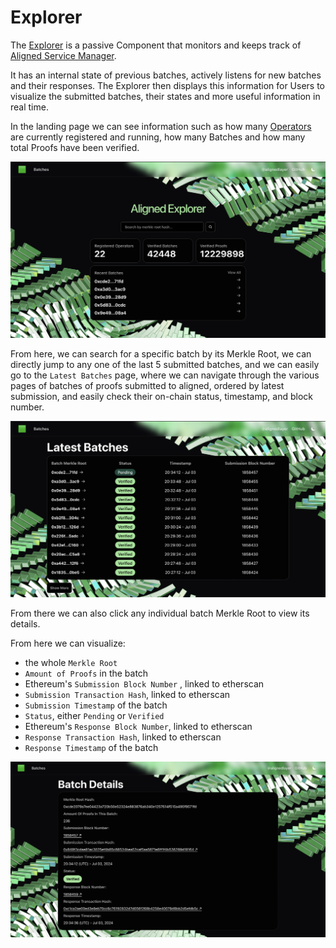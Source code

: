 # Explorer

The [Explorer](https://explorer.alignedlayer.com) is a passive Component that monitors and keeps track of [Aligned Service Manager](./3_service_manager_contract.md).

It has an internal state of previous batches, actively listens for new batches and their responses. The Explorer then displays this information for Users to visualize the submitted batches, their states and more useful information in real time.

In the landing page we can see information such as how many [Operators](./4_operator.md) are currently registered and running, how many Batches and how many total Proofs have been verified.

![](../../images/explorer-landing-page.png)

From here, we can search for a specific batch by its Merkle Root, we can directly jump to any one of the last 5 submitted batches, and we can easily go to the `Latest Batches` page, where we can navigate through the various pages of batches of proofs submitted to aligned, ordered by latest submission, and easily check their on-chain status, timestamp, and block number.

![](../../images/explorer-latest-batches.png)

From there we can also click any individual batch Merkle Root to view its details.

From here we can visualize:

- the whole `Merkle Root`
- `Amount of Proofs` in the batch
- Ethereum's `Submission Block Number` , linked to etherscan
- `Submission Transaction Hash`, linked to etherscan
- `Submission Timestamp` of the batch
- `Status`, either `Pending` or `Verified`
- Ethereum's `Response Block Number`, linked to etherscan
- `Response Transaction Hash`, linked to etherscan
- `Response Timestamp` of the batch

![](../../images/explorer-batch-details.png)

